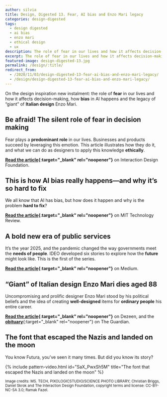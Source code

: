 ```yaml
---
author: silvia
title: Design, Digested 13. Fear, AI bias and Enzo Mari legacy
categories: design-digested
tags:
  - design digested
  - ai bias
  - enzo mari
  - ethical design
  - ux
description: The role of fear in our lives and how it affects decision-making, how AI bias happens and the legacy of giant of Italian design Enzo Mari.
excerpt: The role of fear in our lives and how it affects decision-making, how AI bias happens and the legacy of giant of Italian design Enzo Mari.
featured-image: design-digested-13.jpg
permalink: /design/:title/
redirect_from:
  - /2020/11/03/design-digested-13-fear-ai-bias-and-enzo-mari-legacy/
  - /design/design-digested-13-fear-ai-bias-and-enzo-mari-legacy/
---
```

On the design inspiration new instalment: the role of **fear** in our lives and how it affects decision-making, how **bias** in AI happens and the legacy of “giant” of **Italian design** Enzo Mari.

## Be afraid! The silent role of fear in decision making

Fear plays a **predominant role** in our lives. Businesses and products succeed by leveraging this emotion. This article illustrates how they do it, and what we can do as designers to apply this knowledge **ethically**.

**[Read the article](https://www.interaction-design.org/literature/article/be-afraid-the-silent-role-of-fear-in-decision-making){:target="_blank" rel="noopener"}** on Interaction Design Foundation.

## This is how AI bias really happens—and why it’s so hard to fix

We all know that AI has bias, but how does it happen and why is the problem **hard to fix**?

**[Read the article](https://www.technologyreview.com/2019/02/04/137602/this-is-how-ai-bias-really-happensand-why-its-so-hard-to-fix/){:target="_blank" rel="noopener"}** on MIT Technology Review.

## A bold new era of public services

It’s the year 2025, and the pandemic changed the way governments meet the **needs of people**. IDEO developed six stories to explore how the **future** might look like. This is the first of the series.

**[Read the article](https://ideo.medium.com/a-bold-new-era-of-public-services-bc3b8e7d34fa){:target="_blank" rel="noopener"}** on Medium.

## “Giant” of Italian design Enzo Mari dies aged 88

Uncompromising and prolific designer Enzo Mari stood by his political beliefs and the idea of creating **well-designed** items for **ordinary people** his entire career.

**[Read the article](https://www.dezeen.com/2020/10/19/enzo-mari-dies-italian-design/){:target="_blank" rel="noopener"}** on Dezeen, and the [**obituary**](https://www.theguardian.com/artanddesign/2020/nov/01/enzo-mari-obituary){:target="_blank" rel="noopener"} on The Guardian.

## The font that escaped the Nazis and landed on the moon

You know Futura, you’ve seen it many times. But did you know its story?

{% include pattern-video.html id="SaX_PwxSh5M" title="The font that escaped the Nazis and landed on the moon" %}

<small>Image credits: MS. TECH, PIXOLOGICSTUDIO/SCIENCE PHOTO LIBRARY; Christian Briggs, Daniel Skrok and The Interaction Design Foundation, copyright terms and license: CC-BY-NC-SA 3.0; Ramak Fazel.</small>
